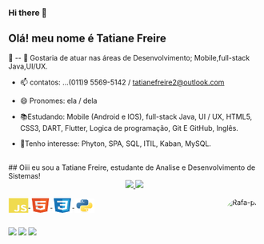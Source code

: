 ### Hi there 👋

## Olá! meu nome é Tatiane Freire 
📕
-- 🌱 Gostaria de atuar nas áreas de Desenvolvimento; Mobile,full-stack Java,UI/UX.
- 📫 contatos: ...(011)9 5569-5142 /  tatianefreire2@outlook.com
- 😄 Pronomes: ela /  dela
- 📚Estudando: Mobile (Android e IOS), full-stack Java, UI / UX, HTML5, CSS3, DART, Flutter, Logica de programação, Git E GitHub, Inglês.

- 📕Tenho interesse: Phyton, SPA, SQL, ITIL, Kaban, MySQL. 
</BR>
## Oiii eu sou a Tatiane Freire, estudante de Analise e Desenvolvimento de Sistemas! 
<div align="center">
  <a href="https://www.linkedin.com/in/tatiane-silva-2020/">
  <img height="180em" src="https://github-readme-stats.vercel.app/api?username=TATYANE95&show_icons=false&theme=dracula&include_all_commits=true&count_private=true"/>
  <img height="180em" src="https://github-readme-stats.vercel.app/api/top-langs/?username=TATYANE95&layout=compact&langs_count=7&theme=dracula"/>
</div>
<div style="display: inline_block"><br>
  <img align="center" alt="Rafa-Js" height="30" width="40" src="https://raw.githubusercontent.com/devicons/devicon/master/icons/javascript/javascript-plain.svg">
  <img align="center" alt="Rafa-HTML5" height="30" width="40" src="https://raw.githubusercontent.com/devicons/devicon/master/icons/html5/html5-original.svg">
  <img align="center" alt="Rafa-CSS3" height="30" width="40" src="https://raw.githubusercontent.com/devicons/devicon/master/icons/css3/css3-original.svg">
  <img align="center" alt="Rafa-Python" height="30" width="40" src="https://raw.githubusercontent.com/devicons/devicon/master/icons/python/python-original.svg">
  <img align="right" alt="Rafa-pic" height="150" style="border-radius:50px;" src="https://media.discordapp.net/attachments/639956127056134178/890373478988013628/Publicacoes_Instagram_1_1.png?width=676&height=676">

</div>
  
  ##
 
<div> 
 
 <a href="https://discord.gg/pDbY76q8Qf" target="_blank"><img src="https://img.shields.io/badge/Discord-7289DA?style=for-the-badge&logo=discord&logoColor=white" target="_blank"></a> 
  <a href = "TatianeFreire1@outlook.com"><img src="https://img.shields.io/badge/-Gmail-%23333?style=for-the-badge&logo=gmail&logoColor=white" target="_blank"></a>
  <a href="https://www.linkedin.com/in/tatiane-silva-2020/" target="_blank"><img src="https://img.shields.io/badge/-LinkedIn-%230077B5?style=for-the-badge&logo=linkedin&logoColor=white" target="_blank"></a> 
 

</div>


